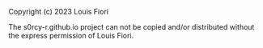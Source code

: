 Copyright (c) 2023 Louis Fiori

The s0rcy-r.github.io project can not be copied and/or distributed without the express
permission of Louis Fiori.
